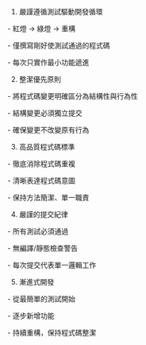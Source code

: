 1. 嚴謹遵循測試驅動開發循環

\- 紅燈 → 綠燈 → 重構

\- 僅撰寫剛好使測試通過的程式碼

\- 每次只實作最小功能遞進



2. 整潔優先原則

\- 將程式碼變更明確區分為結構性與行為性

\- 結構變更必須獨立提交

\- 確保變更不改變原有行為



3. 高品質程式碼標準

\- 徹底消除程式碼重複

\- 清晰表達程式碼意圖

\- 保持方法簡潔、單一職責



4. 嚴謹的提交紀律

\- 所有測試必須通過

\- 無編譯/靜態檢查警告

\- 每次提交代表單一邏輯工作



5. 漸進式開發

\- 從最簡單的測試開始

\- 逐步新增功能

\- 持續重構，保持程式碼整潔